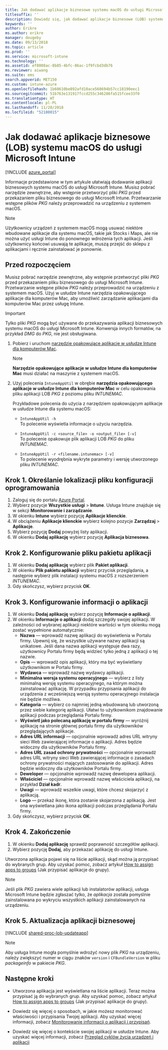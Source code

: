 ```yaml
---
title: Jak dodawać aplikacje biznesowe systemu macOS do usługi Microsoft Intune
titlesuffix: ''
description: Dowiedz się, jak dodawać aplikacje biznesowe (LOB) systemu macOS do usługi Microsoft Intune.
keywords: ''
author: Erikre
ms.author: erikre
manager: dougeby
ms.date: 09/13/2018
ms.topic: article
ms.prod: ''
ms.service: microsoft-intune
ms.technology: ''
ms.assetid: ef8008ac-8b85-4bfc-86ac-1f9fcbd3db76
ms.reviewer: aiwang
ms.suite: ems
search.appverid: MET150
ms.custom: intune-azure
ms.openlocfilehash: 1b60610be892afd10ace568694b57cc18190eec1
ms.sourcegitcommit: 51b763e131917fccd255c346286fa515fcee33f0
ms.translationtype: HT
ms.contentlocale: pl-PL
ms.lasthandoff: 11/20/2018
ms.locfileid: "52180015"
---
```

# <a name="how-to-add-macos-line-of-business-lob-apps-to-microsoft-intune"></a>Jak dodawać aplikacje biznesowe (LOB) systemu macOS do usługi Microsoft Intune

[!INCLUDE [azure_portal](./includes/azure_portal.md)]

Informacje przedstawione w tym artykule ułatwiają dodawanie aplikacji biznesowych systemu macOS do usługi Microsoft Intune. Musisz pobrać narzędzie zewnętrzne, aby wstępnie przetworzyć pliki *PKG* przed przekazaniem pliku biznesowego do usługi Microsoft Intune. Przetwarzanie wstępne plików *PKG* należy przeprowadzić na urządzeniu z systemem macOS.

> [!NOTE]
> Użytkownicy urządzeń z systemem macOS mogą usuwać niektóre wbudowane aplikacje dla systemu macOS, takie jak Stocks i Maps, ale nie można użyć usługi Intune do ponownego wdrożenia tych aplikacji. Jeśli użytkownicy końcowi usuwają te aplikacje, muszą przejść do sklepu z aplikacjami i ręcznie zainstalować je ponownie.

## <a name="before-your-start"></a>Przed rozpoczęciem

Musisz pobrać narzędzie zewnętrzne, aby wstępnie przetworzyć pliki *PKG* przed przekazaniem pliku biznesowego do usługi Microsoft Intune. Przetwarzanie wstępne plików *PKG* należy przeprowadzić na urządzeniu z systemem macOS. Użyj w usłudze Intune narzędzia opakowującego aplikacje dla komputerów Mac, aby umożliwić zarządzanie aplikacjami dla komputerów Mac przez usługę Intune.

> [!IMPORTANT]
> Tylko pliki *PKG* mogą być używane do przekazywania aplikacji biznesowych systemu macOS do usługi Microsoft Intune. Konwersja innych formatów, na przykład *DMG* do *PKG*, nie jest obsługiwana.

1. Pobierz i uruchom [narzędzie opakowujące aplikacje w usłudze Intune dla komputerów Mac](https://github.com/msintuneappsdk/intune-app-wrapping-tool-mac).

    > [!NOTE]
    > **Narzędzie opakowujące aplikacje w usłudze Intune dla komputerów Mac** musi działać na maszynie z systemem macOS.

2. Użyj polecenia `IntuneAppUtil` w obrębie **narzędzia opakowującego aplikacje w usłudze Intune dla komputerów Mac** w celu opakowania pliku aplikacji LOB *PKG* z poziomu pliku *INTUNEMAC*.<br>

    Przykładowe polecenia do użycia z narzędziem opakowującym aplikacje w usłudze Intune dla systemu macOS:
    
    - `IntuneAppUtil -h`<br>
    To polecenie wyświetla informacje o użyciu narzędzia.
    
    - `IntuneAppUtil -c <source_file> -o <output_file> [-v]`<br>
    To polecenie opakowuje plik aplikacji LOB *PKG* do pliku *INTUNEMAC*.
    
    - `IntuneAppUtil -r <filename.intunemac> [-v]`<br>
    To polecenie wyodrębnia wykryte parametry i wersję utworzonego pliku *INTUNEMAC*.

## <a name="step-1---specify-the-software-setup-file"></a>Krok 1. Określanie lokalizacji pliku konfiguracji oprogramowania

1. Zaloguj się do portalu [Azure Portal](https://portal.azure.com).
2. Wybierz pozycje **Wszystkie usługi** > **Intune**. Usługa Intune znajduje się w sekcji **Monitorowanie i zarządzanie**.
3. W okienku **Intune** wybierz pozycję **Aplikacje klienckie**.
4. W obciążeniu **Aplikacje klienckie** wybierz kolejno pozycje **Zarządzaj** > **Aplikacje**.
5. Wybierz pozycję **Dodaj** powyżej listy aplikacji.
6. W okienku **Dodaj aplikację** wybierz pozycję **Aplikacja biznesowa**.

## <a name="step-2---configure-the-app-package-file"></a>Krok 2. Konfigurowanie pliku pakietu aplikacji

1. W okienku **Dodaj aplikację** wybierz plik **Pakiet aplikacji**.
2. W okienku **Plik pakietu aplikacji** wybierz przycisk przeglądania, a następnie wybierz plik instalacji systemu macOS z rozszerzeniem *INTUNEMAC*.
3. Gdy skończysz, wybierz przycisk **OK**.


## <a name="step-3---configure-app-information"></a>Krok 3. Konfigurowanie informacji o aplikacji

1. W okienku **Dodaj aplikację** wybierz pozycję **Informacje o aplikacji**.
2. W okienku **Informacje o aplikacji** dodaj szczegóły swojej aplikacji. W zależności od wybranej aplikacji niektóre wartości w tym okienku mogą zostać wypełnione automatycznie:
    - **Nazwa** — wprowadź nazwę aplikacji do wyświetlenia w Portalu firmy. Upewnij się, że wszystkie używane nazwy aplikacji są unikatowe. Jeśli dana nazwa aplikacji występuje dwa razy, użytkownicy Portalu firmy będą widzieć tylko jedną z aplikacji o tej nazwie.
    - **Opis** — wprowadź opis aplikacji, który ma być wyświetlany użytkownikom w Portalu firmy.
    - **Wydawca** — wprowadź nazwę wydawcy aplikacji.
    - **Minimalna wersja systemu operacyjnego** — wybierz z listy minimalną wersję systemu operacyjnego, na którym można zainstalować aplikację. W przypadku przypisania aplikacji do urządzenia z wcześniejszą wersją systemu operacyjnego instalacja nie będzie możliwa.
    - **Kategoria** — wybierz co najmniej jedną wbudowaną lub utworzoną przez siebie kategorię aplikacji. Ułatwi to użytkownikom znajdowanie aplikacji podczas przeglądania Portalu firmy.
    - **Wyświetl jako polecaną aplikację w portalu firmy** — wyróżnij aplikację na stronie głównej portalu firmy dla użytkowników przeglądających aplikacje.
    - **Adres URL informacji** — opcjonalnie wprowadź adres URL witryny sieci Web zawierającej informacje o aplikacji. Adres będzie widoczny dla użytkowników Portalu firmy.
    - **Adres URL zasad ochrony prywatności** — opcjonalnie wprowadź adres URL witryny sieci Web zawierającej informacje o zasadach ochrony prywatności mających zastosowanie do aplikacji. Adres będzie widoczny dla użytkowników Portalu firmy.
    - **Deweloper** — opcjonalnie wprowadź nazwę dewelopera aplikacji.
    - **Właściciel** — opcjonalnie wprowadź nazwę właściciela aplikacji, na przykład **Dział kadr**.
    - **Uwagi** — wprowadź wszelkie uwagi, które chcesz skojarzyć z aplikacją.
    - **Logo** — przekaż ikonę, która zostanie skojarzona z aplikacją. Jest ona wyświetlana jako ikona aplikacji podczas przeglądania Portalu firmy.
3. Gdy skończysz, wybierz przycisk **OK**.

## <a name="step-4---finish-up"></a>Krok 4. Zakończenie

1. W okienku **Dodaj aplikację** sprawdź poprawność szczegółów aplikacji.
2. Wybierz pozycję **Dodaj**, aby przekazać aplikację do usługi Intune.

Utworzona aplikacja pojawi się na liście aplikacji, skąd można ją przypisać do wybranych grup. Aby uzyskać pomoc, zobacz artykuł [How to assign apps to groups](apps-deploy.md) (Jak przypisać aplikacje do grupy).

> [!NOTE]
> Jeśli plik *PKG* zawiera wiele aplikacji lub instalatorów aplikacji, usługa Microsoft Intune będzie zgłaszać tylko, że *aplikacja* została pomyślnie zainstalowana po wykryciu wszystkich aplikacji zainstalowanych na urządzeniu.

## <a name="step-5---update-a-line-of-business-app"></a>Krok 5. Aktualizacja aplikacji biznesowej

[!INCLUDE [shared-proc-lob-updateapp](./includes/shared-proc-lob-updateapp.md)]

> [!NOTE]
> Aby usługa Intune mogła pomyślnie wdrożyć nowy plik *PKG* na urządzeniu, należy zwiększyć numer w ciągu znaków `version` i `CFBundleVersion` w pliku *packageinfo* w pakiecie *PKG*.

## <a name="next-steps"></a>Następne kroki

- Utworzona aplikacja jest wyświetlana na liście aplikacji. Teraz można przypisać ją do wybranych grup. Aby uzyskać pomoc, zobacz artykuł [How to assign apps to groups](apps-deploy.md) (Jak przypisać aplikacje do grupy).

- Dowiedz się więcej o sposobach, w jakie możesz monitorować właściwości i przypisania Twojej aplikacji. Aby uzyskać więcej informacji, zobacz [Monitorowanie informacji o aplikacji i przypisań](apps-monitor.md).

- Dowiedz się więcej o kontekście swojej aplikacji w usłudze Intune. Aby uzyskać więcej informacji, zobacz [Przegląd cyklów życia urządzeń i aplikacji](introduction-device-app-lifecycles.md)
